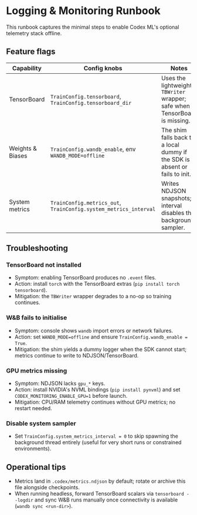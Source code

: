 # Logging & Monitoring Runbook

This runbook captures the minimal steps to enable Codex ML's optional telemetry
stack offline.

## Feature flags

| Capability | Config knobs | Notes |
| --- | --- | --- |
| TensorBoard | `TrainConfig.tensorboard`, `TrainConfig.tensorboard_dir` | Uses the lightweight `TBWriter` wrapper; safe when TensorBoard is missing. |
| Weights & Biases | `TrainConfig.wandb_enable`, env `WANDB_MODE=offline` | The shim falls back to a local dummy if the SDK is absent or fails to init. |
| System metrics | `TrainConfig.metrics_out`, `TrainConfig.system_metrics_interval` | Writes NDJSON snapshots; `0` interval disables the background sampler. |

## Troubleshooting

### TensorBoard not installed

* Symptom: enabling TensorBoard produces no `.event` files.
* Action: install `torch` with the TensorBoard extras (`pip install torch tensorboard`).
* Mitigation: the `TBWriter` wrapper degrades to a no-op so training continues.

### W&B fails to initialise

* Symptom: console shows `wandb` import errors or network failures.
* Action: set `WANDB_MODE=offline` and ensure `TrainConfig.wandb_enable = True`.
* Mitigation: the shim yields a dummy logger when the SDK cannot start; metrics
  continue to write to NDJSON/TensorBoard.

### GPU metrics missing

* Symptom: NDJSON lacks `gpu_*` keys.
* Action: install NVIDIA's NVML bindings (`pip install pynvml`) and set
  `CODEX_MONITORING_ENABLE_GPU=1` before launch.
* Mitigation: CPU/RAM telemetry continues without GPU metrics; no restart needed.

### Disable system sampler

* Set `TrainConfig.system_metrics_interval = 0` to skip spawning the background
  thread entirely (useful for very short runs or constrained environments).

## Operational tips

* Metrics land in `.codex/metrics.ndjson` by default; rotate or archive this file
  alongside checkpoints.
* When running headless, forward TensorBoard scalars via `tensorboard --logdir` and
  sync W&B runs manually once connectivity is available (`wandb sync <run-dir>`).

